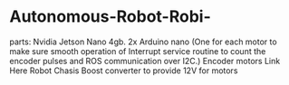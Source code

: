 # Autonomous-Robot-Robi- 
parts:
Nvidia Jetson Nano 4gb.
2x Arduino nano (One for each motor to make sure smooth operation of Interrupt service routine to count the encoder pulses and ROS communication over I2C.)
Encoder motors Link Here
Robot Chasis
Boost converter to provide 12V for motors
